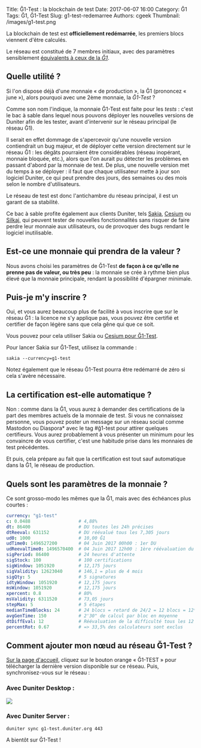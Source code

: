 Title: Ğ1-Test : la blockchain de test
Date: 2017-06-07 16:00
Category: Ğ1
Tags: Ğ1, Ğ1-Test
Slug: g1-test-redemarree
Authors: cgeek
Thumbnail: /images/g1-test.png

La blockchain de test est **officiellement redémarrée**, les premiers blocs viennent d'être calculés.

Le réseau est constitué de 7 membres initiaux, avec des paramètres sensiblement [équivalents à ceux de la *Ğ1*](/g1-go).

## Quelle utilité ?

Si l'on dispose déjà d'une monnaie « de production », la Ğ1 (prononcez « june »), alors pourquoi avec une 2ème monnaie, la *Ğ1-Test* ?

Comme son nom l'indique, la monnaie Ğ1-Test est faite pour les *tests* : c'est le bac à sable dans lequel nous pouvons déployer les nouvelles versions de Duniter afin de les tester, avant d'intervenir sur le réseau principal (le réseau Ğ1).

Il serait en effet dommage de s'apercevoir qu'une nouvelle version contiendrait un bug majeur, et de déployer cette version directement sur le réseau Ğ1 : les dégâts pourraient être considérables (réseau inopérant, monnaie bloquée, etc.), alors que l'on aurait pu détecter les problèmes en passant d'abord par la monnaie de test. De plus, une nouvelle version met du temps à se déployer : il faut que chaque utilisateur mette à jour son logiciel Duniter, ce qui peut prendre des jours, des semaines ou des mois selon le nombre d'utilisateurs.

Le réseau de test est donc l'antichambre du réseau principal, il est un garant de sa stabilité.

Ce bac à sable profite également aux clients Duniter, tels [Sakia](http://sakia-wallet.org/), [Cesium](https://github.com/duniter/cesium) ou [Silkaj](https://github.com/duniter/silkaj), qui peuvent tester de nouvelles fonctionnalités sans risquer de faire perdre leur monnaie aux utilisateurs, ou de provoquer des bugs rendant le logiciel inutilisable.

## Est-ce une monnaie qui prendra de la valeur ?

Nous avons choisi les paramètres de Ğ1-Test **de façon à ce qu'elle ne prenne pas de valeur, ou très peu** : la monnaie se crée à rythme bien plus élevé que la monnaie principale, rendant la possibilité d'épargner minimale.

## Puis-je m'y inscrire ?

Oui, et vous aurez beaucoup plus de facilité à vous inscrire que sur le réseau Ğ1 : la licence ne s'y applique pas, vous pouvez être certifié et certifier de façon légère sans que cela gêne qui que ce soit.
 
Vous pouvez pour cela utiliser Sakia ou [Cesium pour Ğ1-Test](https://g1-test.duniter.org/cesium).

Pour lancer Sakia sur Ğ1-Test, utilisez la commande :

    sakia --currency=g1-test
 
Notez également que le réseau Ğ1-Test pourra être redémarré de zéro si cela s'avère nécessaire.

## La certification est-elle automatique ?

Non : comme dans la Ğ1, vous aurez à demander des certifications de la part des membres actuels de la monnaie de test. Si vous ne connaissez personne, vous pouvez poster un message sur un réseau social comme Mastodon ou Diaspora* avec le tag #ğ1-test pour attirer quelques certifieurs. Vous aurez probablement à vous présenter un minimum pour les convaincre de vous certifier, c'est une habitude prise dans les monnaies de test précédentes.

Et puis, cela prépare au fait que la certification est tout sauf automatique dans la Ğ1, le réseau de production.

## Quels sont les paramètres de la monnaie ?

Ce sont grosso-modo les mêmes que la Ğ1, mais avec des échéances plus courtes :

```yaml
currency: "g1-test"
c: 0.0488                  # 4,88%
dt: 86400                  # DU toutes les 24h précises
dtReeval: 631152           # DU réévalué tous les 7,305 jours
ud0: 1000                  # 10,00 Ğ1
udTime0: 1496527200        # 04 Juin 2017 00h00 : 1er DU
udReevalTime0: 1496570400  # 04 Juin 2017 12h00 : 1ère réévaluation du DU
sigPeriod: 86400           # 24 heures d'attente
sigStock: 100              # 100 certifications
sigWindow: 1051920         # 12,175 jours
sigValidity: 12623040      # 146,1 = plus de 4 mois
sigQty: 5                  # 5 signatures
idtyWindow: 1051920        # 12,175 jours
msWindow: 1051920          # 12,175 jours
xpercent: 0.8              # 80%
msValidity: 6311520        # 73,05 jours
stepMax: 5                 # 5 étapes
medianTimeBlocks: 24       # 24 blocs = retard de 24/2 = 12 blocs = 12*2'30 = 30min
avgGenTime: 150            # 2'30" de calcul par bloc en moyenne
dtDiffEval: 12             # Réévaluation de la difficulté tous les 12 blocs => 30 minutes
percentRot: 0.67           # => 33,5% des calculateurs sont exclus
```

## Comment ajouter mon nœud au réseau Ğ1-Test ?

[Sur la page d'accueil](/), cliquez sur le bouton orange « Ğ1-TEST » pour télécharger la dernière version disponible sur ce réseau. Puis, synchronisez-vous sur le réseau :

### Avec Duniter Desktop :

![](/images/gune-test-redemarree/sync.png)

### Avec Duniter Server :

    duniter sync g1-test.duniter.org 443

A bientôt sur Ğ1-Test ! 